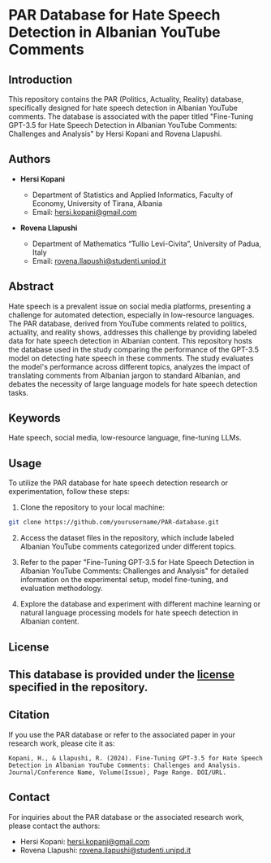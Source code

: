 # PAR Database for Hate Speech Detection in Albanian YouTube Comments

## Introduction
This repository contains the PAR (Politics, Actuality, Reality) database, specifically designed for hate speech detection in Albanian YouTube comments. The database is associated with the paper titled "Fine-Tuning GPT-3.5 for Hate Speech Detection in Albanian YouTube Comments: Challenges and Analysis" by Hersi Kopani and Rovena Llapushi.

## Authors
- **Hersi Kopani**
  - Department of Statistics and Applied Informatics, Faculty of Economy, University of Tirana, Albania
  - Email: hersi.kopani@gmail.com

- **Rovena Llapushi**
  - Department of Mathematics “Tullio Levi-Civita”, University of Padua, Italy
  - Email: rovena.llapushi@studenti.unipd.it

## Abstract
Hate speech is a prevalent issue on social media platforms, presenting a challenge for automated detection, especially in low-resource languages. The PAR database, derived from YouTube comments related to politics, actuality, and reality shows, addresses this challenge by providing labeled data for hate speech detection in Albanian content. This repository hosts the database used in the study comparing the performance of the GPT-3.5 model on detecting hate speech in these comments. The study evaluates the model's performance across different topics, analyzes the impact of translating comments from Albanian jargon to standard Albanian, and debates the necessity of large language models for hate speech detection tasks.

## Keywords
Hate speech, social media, low-resource language, fine-tuning LLMs.

## Usage
To utilize the PAR database for hate speech detection research or experimentation, follow these steps:

1. Clone the repository to your local machine:

```bash
git clone https://github.com/yourusername/PAR-database.git
```

2. Access the dataset files in the repository, which include labeled Albanian YouTube comments categorized under different topics.

3. Refer to the paper "Fine-Tuning GPT-3.5 for Hate Speech Detection in Albanian YouTube Comments: Challenges and Analysis" for detailed information on the experimental setup, model fine-tuning, and evaluation methodology.

4. Explore the database and experiment with different machine learning or natural language processing models for hate speech detection in Albanian content.

## License
## This database is provided under the [license](LICENSE.md) specified in the repository.

## Citation
If you use the PAR database or refer to the associated paper in your research work, please cite it as:

```
Kopani, H., & Llapushi, R. (2024). Fine-Tuning GPT-3.5 for Hate Speech Detection in Albanian YouTube Comments: Challenges and Analysis. Journal/Conference Name, Volume(Issue), Page Range. DOI/URL.
```

## Contact
For inquiries about the PAR database or the associated research work, please contact the authors:

- Hersi Kopani: hersi.kopani@gmail.com
- Rovena Llapushi: rovena.llapushi@studenti.unipd.it
